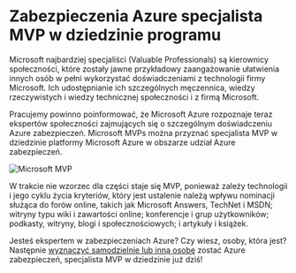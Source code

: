 <properties
   pageTitle="Zabezpieczenia Azure specjalista MVP w dziedzinie programu | Microsoft Azure"
   description="Artykuł zawiera omówienie obszaru zabezpieczeń Azure udział w programie, specjalista MVP w dziedzinie."
   services="security"
   documentationCenter="na"
   authors="TomShinder"
   manager="StevenPo"
   editor="TomSh"/>

<tags
   ms.service="security"
   ms.devlang="na"
   ms.topic="article"
   ms.tgt_pltfrm="na"
   ms.workload="na"
   ms.date="10/18/2016"
   ms.author="yurid"/>

# <a name="azure-security-mvp-program"></a>Zabezpieczenia Azure specjalista MVP w dziedzinie programu

Microsoft najbardziej specjaliści (Valuable Professionals) są kierownicy społeczności, które zostały jawne przykładowy zaangażowanie ułatwienia innych osób w pełni wykorzystać doświadczeniami z technologii firmy Microsoft. Ich udostępnianie ich szczególnych męczennica, wiedzy rzeczywistych i wiedzy technicznej społeczności i z firmą Microsoft.

Pracujemy powinno poinformować, że Microsoft Azure rozpoznaje teraz ekspertów społeczności zajmujących się o szczególnym doświadczeniu Azure zabezpieczeń. Microsoft MVPs można przyznać specjalista MVP w dziedzinie platformy Microsoft Azure w obszarze udział Azure zabezpieczeń.

![Microsoft MVP](./media/azure-security-mvp/azure-security-mvp-fig1.png)

W trakcie nie wzorzec dla części staje się MVP, ponieważ zależy technologii i jego cyklu życia kryteriów, który jest ustalenie należą wpływu nominacji służąca do forów online, takich jak Microsoft Answers, TechNet i MSDN; witryny typu wiki i zawartości online; konferencje i grup użytkowników; podkasty, witryny, blogi i społecznościowych; i artykuły i książek. 

Jesteś ekspertem w zabezpieczeniach Azure? Czy wiesz, osoby, która jest? Następnie [wyznaczyć samodzielnie lub inną osobę](https://mvp.microsoft.com/Nomination/nominate-an-mvp) zostać Azure zabezpieczeń, specjalista MVP w dziedzinie już dziś!
